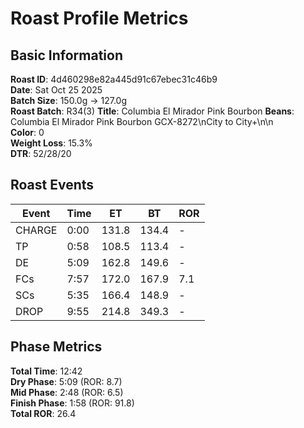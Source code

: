 # Roast Profile Metrics

## Basic Information
**Roast ID**: 4d460298e82a445d91c67ebec31c46b9  
**Date**: Sat Oct 25 2025  
**Batch Size**: 150.0g → 127.0g  
**Roast Batch**: R34(3)
**Title**: Columbia El Mirador Pink Bourbon
**Beans**: Columbia El Mirador Pink Bourbon GCX-8272\nCity to City+\n\n  
**Color**: 0  
**Weight Loss**: 15.3%  
**DTR**: 52/28/20  

## Roast Events

| Event | Time | ET | BT | ROR |
|-------|------|----|----|-----|
| CHARGE | 0:00 | 131.8 | 134.4 | - |
| TP | 0:58 | 108.5 | 113.4 | - |
| DE | 5:09 | 162.8 | 149.6 | - |
| FCs | 7:57 | 172.0 | 167.9 | 7.1 |
| SCs | 5:35 | 166.4 | 148.9 | - |
| DROP | 9:55 | 214.8 | 349.3 | - |

## Phase Metrics
**Total Time**: 12:42  
**Dry Phase**: 5:09 (ROR: 8.7)  
**Mid Phase**: 2:48 (ROR: 6.5)  
**Finish Phase**: 1:58 (ROR: 91.8)  
**Total ROR**: 26.4  
